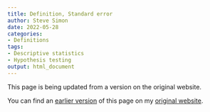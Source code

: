 ```yaml
---
title: Definition, Standard error
author: Steve Simon
date: 2022-05-28
categories:
- Definitions
tags:
- Descriptive statistics
- Hypothesis testing
output: html_document
---
```


This page is being updated from a version on the original website.

<!---More--->

You can find an [earlier version][sim1] of this page on my [original website][sim2].

[sim1]: http://www.pmean.com/definitions/stderr.htm
[sim2]: http://www.pmean.com/original_site.html

